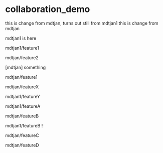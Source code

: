 # collaboration_demo
this is change from mdtjan, turns out still from mdtjan1
this is change from mdtjan

mdtjan1 is here

mdtjan1/feature1

mdtjan/feature2

[mdtjan] something

mdtjan/feature1

mdtjan/featureX

mdtjan1/featureY

mdtjan1/featureA

mdtjan/featureB

mdtjan1/featureB !

mdtjan/featureC

mdtjan/featureD
